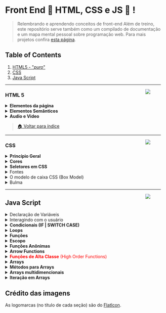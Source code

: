 # Front End 📘 HTML, CSS e JS 📘 !

>  Relembrando e aprendendo conceitos de front-end
> Além  de treino, este repositório serve também como um compilado de documentação e um mapa mental pessoal sobre programação web.  Para mais projetos confira [esta página](https://github.com/jonasaacampos).

## Table of Contents

1. [HTML5 - "*puro*"](#html-5)
2. [CSS](#css)
3. [Java Script](#java-script)

---
<img  src="https://cdn-icons-png.flaticon.com/512/136/136528.png"  width=50 align=right>

### HTML 5

<details>
<summary><strong>Elementos da página</strong></summary>

> Clique para acessar a documentação

- [Block and Inline Elements](https://www.w3schools.com/html/html_blocks.asp)
- [Tables](https://www.w3schools.com/html/html_tables.asp)
- [Forms](https://www.w3schools.com/html/html_forms.asp)

</details>

<details>
<summary><strong>Elementos Semânticos</strong></summary>

> Marcações para melhorar a leitura do código.

<p align="center">
<img src="https://www.w3schools.com/html/img_sem_elements.gif">
</p>

```
      <article>
      <aside>
      <details>
      <figcaption>
      <figure>
      <footer>
      <header>
      <main>
      <mark>
      <nav>
      <section>
      <summary>
      <time>
```

>  Clique para acessar a documentação
- [Semantic Elements](https://www.w3schools.com/html/html5_semantic_elements.asp)

</details>

<details>
<summary><strong>Audio e Video</strong></summary>

- [Tag de vídeo HTML5:](https://www.w3schools.com/html/html5_video.asp)
- [Tag de áudio HTML5:](https://www.w3schools.com/html/html5_audio.asp)
- [Lista de novas Tags:](https://www.w3schools.com/html/html5_new_elements.asp)
- [Semantica no HTML 5:](https://www.w3schools.com/html/html5_semantic_elements.asp)
- [Documentação dos tipos de input:](https://www.w3schools.com/html/html_form_input_types.asp)
- [Simulando os tipos novos de input:](https://www.webfx.com/blog/images/assets/cdn.sixrevisions.com/demos/0345-new_html5_form_input_types/new-html5-form-input-types.html)

</details>

> [🏠 Voltar para índice](#table-of-contents)

---
<img  src="https://cdn-icons-png.flaticon.com/512/136/136527.png"  width=50 align=right>


### CSS
<details>
<summary><strong>Princípio Geral</strong></summary>

- [Referência de CSS](https://developer.mozilla.org/pt-BR/docs/Web/CSS/Reference)

**Anatomia de um conjunto de regras CSS**
<img src="https://mdn.mozillademos.org/files/9461/css-declaration-small.png">


**Seletor (Selector)**

O nome do elemento HTML no começo do conjunto de regras. Ele seleciona o(s) elemento(s) a serem estilizados (nesse caso, elementos ```<p>```). Para dar estilo a um outro elemento, é só mudar o seletor.

**Declaração (Declaration)**

Uma regra simples como color: red; especificando quais das propriedades do elemento você quer estilizar.

**Propriedades (Property)**

Forma pela qual você estiliza um elemento HTML. (Nesse caso, color é uma propriedade dos elementos ```<p>```.) Em CSS, você escolhe quais propriedades você deseja afetar com sua regra.

**Valor da propriedade (Property value)**

À direita da propriedade, depois dos dois pontos, nós temos o valor de propriedade, que escolhe uma dentre muitas aparências possíveis para uma determinada propriedade (há muitos valores color(cor) além do red(vermelho)).

Note outras partes importantes da sintaxe:
- Cada linha de comando deve ser envolvida em chaves ({}).
- Dentro de cada declaração, você deve usar dois pontos (:) para separar a propriedade de seus valores.
- Dentro de cada conjunto de regras, você deve usar um ponto e vírgula (;) para separar cada declaração da próxima.

Então para modificar múltiplos valores de propriedades de uma vez, você deve escrevê-los separados por ponto e vírgula, desse modo:

**Modificar múltiplas propriedades**

```p {
  color: red;
  width: 500px;
  border: 1px solid black;
}
```

**Selecionar múltiplos elementos**

```p, li, h1 {
  color: red;
}
```

</details>

<details>
<summary><strong>Cores</strong></summary>

Para definir cores no css, podemos usar
- nome
- valor RGB
- Valor Hexadecimal
- Valor HSL (css3)
- Valor HWB (css4)

O mais utilizado hoje em dia é o hexadecimal

![](2_css/corHexadecimal.png)

</details>

<details>
<summary><strong>Seletores em CSS</strong></summary>

> A Mozilla possui uma tabela com todos os seletores. [Reference table of selectors](https://developer.mozilla.org/en-US/docs/Learn/CSS/Building_blocks/Selectors#reference_table_of_selectors).

<table class="standard-table">
<caption><h3>Principais seletores</h3></caption>
 <thead>
  <tr>
   <th scope="col">Nome do seletor</th>
   <th scope="col">O que ele seleciona</th>
   <th scope="col">Exemplo</th>
  </tr>
 </thead>
 <tbody>
  <tr>
   <td>Seletor de elemento (às vezes, chamado tag ou seletor de tipo)</td>
   <td>Todos os elementos HTML de determinado tipo.</td>
   <td><code>p</code><br>
    Seleciona <code>&lt;p&gt;</code></td>
  </tr>
  <tr>
   <td>Seletor de ID</td>
   <td>O elemento na página com o ID específicado. Em uma determinada página HTML, é uma boa prática usar um elemento por ID (e claro, um ID por elemento) mesmo que seja permitido usar o mesmo ID para vários elementos.</td>
   <td><code>#my-id</code><br>
    Seleciona <code>&lt;p id="my-id"&gt;</code> ou <code>&lt;a id="my-id"&gt;</code></td>
  </tr>
  <tr>
   <td>Seletor de classe</td>
   <td>O(s) elemento(s) na página com a classe específicada (várias instâncias de classe podem aparecer em uma página).</td>
   <td><code>.my-class</code><br>
    Seleciona <code>&lt;p class="my-class"&gt;</code> e <code>&lt;a class="my-class"&gt;</code></td>
  </tr>
  <tr>
   <td>Seletor de atributo</td>
   <td>O(s) elemento(s) na página com o atributo especificado.</td>
   <td><code>img[src]</code><br>
    Seleciona <code>&lt;img src="myimage.png"&gt;</code> mas não <code>&lt;img&gt;</code></td>
  </tr>
  <tr>
   <td>Seletor de pseudo-classe</td>
   <td>O(s) elemento(s) específicado(s), mas somente quando estiver no estado especificado. Ex.: com o mouse sobre ele.</td>
   <td><code>a:hover</code><br>
    Seleciona <code>&lt;a&gt;</code>, mas somente quando o mouse está em cima do link.</td>
  </tr>
 </tbody>
</table>

</details>

<details>
<summary>Fontes</summary>

> Recomendado utilizar fontes online ao invés de fontes disponíneis no navegador do usuário. Use o [Google fonts](https://fonts.google.com/).

**Famílias de fontes genéricas**

Em CSS existem cinco famílias de fontes genéricas:

1. As **fontes com serifa** têm um pequeno traço nas bordas de cada letra. Eles criam uma sensação de formalidade e elegância.
2. As **fontes sem serifa** têm linhas limpas (sem pequenos traços anexados). Eles criam um visual moderno e minimalista.
3. **Fontes monoespaçadas** - aqui todas as letras têm a mesma largura fixa. Eles criam uma aparência mecânica.
4. As **fontes cursivas** imitam a caligrafia humana.
5. **Fontes de fantasia** são fontes decorativas/lúdicas.

*Todos os nomes de fontes diferentes pertencem a uma das famílias de fontes genéricas.*

</details>

<details>
<summary>O modelo de caixa CSS (Box Model)</summary>

Em CSS, o termo "modelo de caixa" é usado quando se fala de design e layout.

O modelo de caixa CSS é essencialmente uma caixa que envolve cada elemento HTML. Ele consiste em: margens, bordas, preenchimento e o conteúdo real. A imagem abaixo ilustra o modelo da caixa:

![](https://www.kasandbox.org/programming-images/misc/boxmodel.png)


- **Content** é o conteúdo da caixa, onde o texto e as imagens aparecem
- **Padding**  Limpa uma área ao redor do conteúdo. O forro é transparente
- **Border**  Uma borda que contorna o preenchimento e o conteúdo
- **Margin**  Limpa uma área fora da fronteira. A margem é transparente

</details>

<details>
<summary>Bulma</summary>

> Framework do css para econimizar trabalho. Acesse [Bulma](https://bulma.io/)
> É possível baixar do cdn tambem [bulma](https://cdnjs.com/libraries/bulma)

Ao invés de inserir o arquivo css no diretório do nosso site, podemos usar o **arquivo disponível no CDN.**

https://cdnjs.com/libraries/font-awesome

inserir como link e como script

` https://cdnjs.cloudflare.com/ajax/libs/bulma/0.9.3/css/bulma.min.css`

`https://cdnjs.cloudflare.com/ajax/libs/font-awesome/6.0.0/js/all.min.js`

**Componentes**

Podemos baixar componentes elegantes e pré configurados nos componentes do bulma 
https://bulma.io/documentation/components/
</details>

---

[//]: # (<img  src="https://cdn-icons-png.flaticon.com/512/5968/5968292.png"  width=50 align=right>)
<img  src="img/js.png"  width=50 align=right>

## Java Script

<details>
<summary>Declaração de Variáveis</summary>

- `let` para declarar variáveis
- `const` declara variáveis que não podem ser mudadas (constantes)
- `var` igual à let, utilizada em versões anteriores
</details>

<details>
<summary>Interagindo com o usuário</summary>

- `console.log || console.info` registra no console informações
- `prompt` - pede informações de texto para usuário
- `confirm` - confirma dados e gera um valor lógico
- `alert` - exibe um popup de alerta
</details>

<details>
<summary><strong>Condicionais (IF | SWITCH CASE)</strong></summary>

Síntaxe: 
``` 
if(condicao){
    bloco de código...
}else if (condição) {
    bloco de código...
}else {
    bloco de código...
}
``` 
*Pode-se* utilizar do operador ternário caso a condição possua poucas linhas

**Mas os blocos condicinais são mais legíveis.**

```
switch (variavel) {
    case x:
    case y:
    ...
    case z:
        bloco de código...
        break
    default
        bloco de código...
        break
}
```

</details>

<details>
<summary><strong>Loops</strong></summary>

Repete um bloco de código N vezes ou até que uma condição seja atendida

```
while (condição){
    bloco de código...
}
```

Enquanto o while recebe uma única expressão, no `for` podemos adicionar variáveis para conrolar as iterecações

```
for (variável,  expressão, ação de controle){
    bloco de código...
}
```

```
do {
    bloco de código
} wilhe(condiçao)
```
</details>

<details>
<summary><strong>Funções</strong></summary>

Função é um bloco de código **nomeado** que executa uma determinada ação, e podemos utilizar este bloco a qualquer momento

```
function algumaTarefa() {
    bloco de código
}
```

Para chamar uma função, basta escrever:
`algumaTarefa()`

Funções com valores padrão

```
function cumprimentarUsuario(name, message = "Oi") {
    alert(message + name + "!")
}
```
Resultados ao chamar a função:

```
cumprimentarUsuario("Jonas")
// Oi Jonas!

cumprimentarUsuario("Jonas", "Seja bem vindo!")
// Seja Bem vindo Jonas!

```
**BOA PRÁTICA**
_Utilize variáveis com valores padrão sempre como último parâmetro da função_
</details>

<details>
<summary><strong>Escopo</strong></summary>
 - Variáveis declaradas com `let` fora da estrutra do bloco, possui escopo global
 - Caso a variável seja declarada dentro do bloco, ela possui escopo local
 - declarar variaveis com `var`, faz com que esta possua um nivel maior do que a do escopo atual

</details>

<details>
<summary><strong>Funções Anônimas</strong></summary>

São funções que não possuem nome, que são adicionadas dentro de variáveis

```
let doubleSpeed = function(velocity) {
    return velocity * 2
}


let newVelocity  = doubleSpeed(40)

console.log(newVelocity)
// 80

```

**Importante**

- Funções tradicionais são lidas sempre primeiro, mesmo que esteja no final do código
- Funçẽos anônimas seguem a ordem de execução do código

</details>

<details>
<summary><strong>Arrow Functions</strong></summary>

São também **funções anônimas**. São funções reduzidas.

```
const doubleVelocity = () => {

}


const doubleVelocity = (parametro) => {

}

```

Para funções com apenas uma linha, podemos escrever:

```
const doubleVelocity  = (velocity) => velocity * 2

/* Chamando a função*/

conlose.log(doubleVelocity(60))
//120
```
</details>

<details>
<summary><font color="red" ><strong>Funções de Alta Classe</strong> (High Order Functions)</font></summary>

- São funções que recebem e retorna outras funções
- Quando uma HOF recebe uma função, _geralmente_ são funções anônimas (ou arrows functions)
- A função enviada como parâmentro de uma HOF é denominada de **callback**

```
//função tradicionas
function doubleVelocity(velocity, printer) {
    console.log("acessei a função...")
    let newVelocity = velecity * 2
    printer(newVelocity)
    return newVelocity
}

//funçao anonima (arrow function)
let printVelocity =  velocity => {
    console.log("Nova velociadade: " + velocity + "Km/s.")
}

//funçao anonima
let newVelocity = doubleVelocity(60, printVelocity)

console.log(newVelocity)
    /*output...*/
// "acessei a função..."
// "Nova velociadade: 120 Km/s."
// 120

```
Um outro exemplo de HOF

```
function doubleVelocity(velocity, printer) {
    console.log("acessei a função...")
    let newVelocity = velecity * 2
    printer(newVelocity)
    return newVelocity
}

let anotherVelocity = doubleVelocity(50, velocity => {
console.log("Outra velocidade é de: " + velocity)  
}

    /*output...*/
// "acessei a função..."
// "Outra velocidade é de: 100"

```
</details>

<details>
<summary><strong>Arrays</strong></summary>
  
- Array é uma estrutura de dados capaz de armazenar (*quaisquer*) outros dados
- É organizado em forma de lista

```
let navesDisponiveis = ["Supernova", "Elemental", "SuperSuperSuperNova"]

console.log(navesDisponiveis[2])
// ¨SuperSuperSuperNova" 

let navesAtracadas = new Array("Supernova", "Elemental")
```
</details>

<details>
<summary><strong>Métodos para Arrays</strong></summary>

**Adicionar elementos no início ou final**

Os métodos devem podem ser utilizados adicionando um **"."** ao final do variavel array

- `push("elemento...")` adiciona um elemento ao final do array
- `unshift("elemento...")` adiciona um elemento ao final do array
- `pop()` remove o último elemento e retorna qual elemento foi removido
- `shift()` remove o primeiro elemento e retorna qual elemento foi removido
- `length` retorna o tamanho do array
- `indexOf("elemento...")` - retorna a posição do 
  - caso não encontrar o elemento, retorna **-1**

---
**Adicionando elementos no meio do array**

**Splice**

- significa _costurar, emendar_
- substitui o array original

*Sintaxe*

1. Recebe o índice,
2. a qunatidade de elementos a serem removidos partindo deste índice, 
3. os próximos elementos que serão adicionados
4. apenas o **primeiro elemento** é obrigatório

```
array.splice(index[, deleteCount[, elemento1[,...[,elementoN]]])
```

------
**Slice**

- significa _fatiar, dividir_
- extrai parte do array, sem alterar o array original

_Sintaxe_

1. Possui um parâmetro de índice
2. O segundo parâmentro é o íncide final

```
arr.slice([begin[,end]])
```

</details>

<details>
<summary><strong>Arrays multidimencionais</strong></summary>

```
let dadosNavesEmOrbitaComTrupulantes = [["Supernova", 7], ["Elemental", 3], "[SuperSuperNova, 2]"]

console.log(dadosNaveEmOrbitaComTripulantes[0])
// ["Supernova", 7]

```
</details>

<details>
<summary><strong>Iteração em Arrays</strong></summary>

- HOF's receberão um callback como parâmetro
- o callback é chamado para cada elemento do array

_Sintaxe_

```
arr.funcaoDeIteracao(function(elementoAtual, index, array){
  <corpo da função...>
})

```


</details>

## Crédito das imagens
As logomarcas (no título de cada seção) são do [FlatIcon](https://www.flaticon.com/br/).